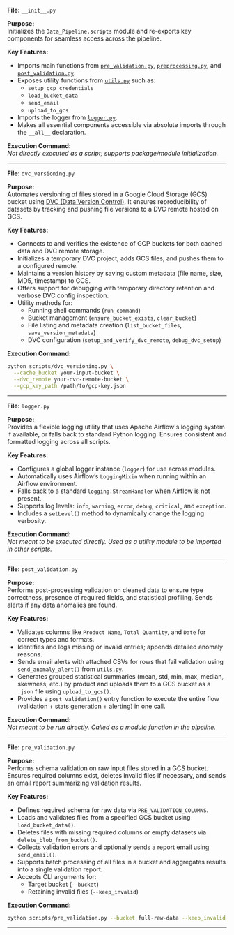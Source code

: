 **File:** `__init__.py`

**Purpose:**  
Initializes the `Data_Pipeline.scripts` module and re-exports key components for seamless access across the pipeline.

**Key Features:**
- Imports main functions from [`pre_validation.py`](./pre_validation.py), [`preprocessing.py`](./preprocessing.py), and [`post_validation.py`](./post_validation.py).
- Exposes utility functions from [`utils.py`](./utils.py) such as:
  - `setup_gcp_credentials`
  - `load_bucket_data`
  - `send_email`
  - `upload_to_gcs`
- Imports the logger from [`logger.py`](./logger.py).
- Makes all essential components accessible via absolute imports through the `__all__` declaration.

**Execution Command:**  
_Not directly executed as a script; supports package/module initialization._

---


**File:** `dvc_versioning.py`  

**Purpose:**  
Automates versioning of files stored in a Google Cloud Storage (GCS) bucket using [DVC (Data Version Control)](https://dvc.org/). It ensures reproducibility of datasets by tracking and pushing file versions to a DVC remote hosted on GCS.

**Key Features:**
- Connects to and verifies the existence of GCP buckets for both cached data and DVC remote storage.
- Initializes a temporary DVC project, adds GCS files, and pushes them to a configured remote.
- Maintains a version history by saving custom metadata (file name, size, MD5, timestamp) to GCS.
- Offers support for debugging with temporary directory retention and verbose DVC config inspection.
- Utility methods for:
  - Running shell commands (`run_command`)
  - Bucket management (`ensure_bucket_exists`, `clear_bucket`)
  - File listing and metadata creation (`list_bucket_files`, `save_version_metadata`)
  - DVC configuration (`setup_and_verify_dvc_remote`, `debug_dvc_setup`)

**Execution Command:**  
```bash
python scripts/dvc_versioning.py \
  --cache_bucket your-input-bucket \
  --dvc_remote your-dvc-remote-bucket \
  --gcp_key_path /path/to/gcp-key.json
```
---

**File:** `logger.py`  

**Purpose:**  
Provides a flexible logging utility that uses Apache Airflow's logging system if available, or falls back to standard Python logging. Ensures consistent and formatted logging across all scripts.

**Key Features:**
- Configures a global logger instance (`logger`) for use across modules.
- Automatically uses Airflow’s `LoggingMixin` when running within an Airflow environment.
- Falls back to a standard `logging.StreamHandler` when Airflow is not present.
- Supports log levels: `info`, `warning`, `error`, `debug`, `critical`, and `exception`.
- Includes a `setLevel()` method to dynamically change the logging verbosity.

**Execution Command:**  
_Not meant to be executed directly. Used as a utility module to be imported in other scripts._

---

**File:** `post_validation.py`  

**Purpose:**  
Performs post-processing validation on cleaned data to ensure type correctness, presence of required fields, and statistical profiling. Sends alerts if any data anomalies are found.

**Key Features:**
- Validates columns like `Product Name`, `Total Quantity`, and `Date` for correct types and formats.
- Identifies and logs missing or invalid entries; appends detailed anomaly reasons.
- Sends email alerts with attached CSVs for rows that fail validation using `send_anomaly_alert()` from [`utils.py`](./utils.py).
- Generates grouped statistical summaries (mean, std, min, max, median, skewness, etc.) by product and uploads them to a GCS bucket as a `.json` file using `upload_to_gcs()`.
- Provides a `post_validation()` entry function to execute the entire flow (validation + stats generation + alerting) in one call.

**Execution Command:**  
_Not meant to be run directly. Called as a module function in the pipeline._  

---

**File:** `pre_validation.py`  

**Purpose:**  
Performs schema validation on raw input files stored in a GCS bucket. Ensures required columns exist, deletes invalid files if necessary, and sends an email report summarizing validation results.

**Key Features:**
- Defines required schema for raw data via `PRE_VALIDATION_COLUMNS`.
- Loads and validates files from a specified GCS bucket using `load_bucket_data()`.
- Deletes files with missing required columns or empty datasets via `delete_blob_from_bucket()`.
- Collects validation errors and optionally sends a report email using `send_email()`.
- Supports batch processing of all files in a bucket and aggregates results into a single validation report.
- Accepts CLI arguments for:
  - Target bucket (`--bucket`)
  - Retaining invalid files (`--keep_invalid`)

**Execution Command:**  
```bash
python scripts/pre_validation.py --bucket full-raw-data --keep_invalid
```

---
